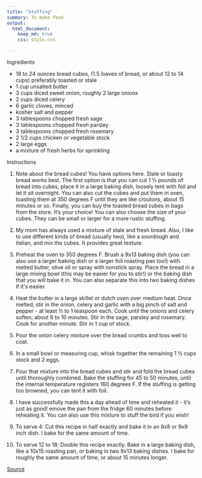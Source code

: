 ```yaml
---
title: "Stuffing"
summary: To make food
output:
  html_document:
    keep_md: true
    css: style.css

---
```



Ingredients

- 18 to 24 ounces bread cubes, (1.5 loaves of bread, or about 12 to 14 cups) preferably toasted or stale
- 1 cup unsalted butter
- 3 cups diced sweet onion, roughly 2 large onions
- 2 cups diced celery
- 6 garlic cloves, minced
- kosher salt and pepper
- 3 tablespoons chopped fresh sage
- 3 tablespoons chopped fresh parsley
- 3 tablespoons chopped fresh rosemary
- 2 1/2 cups chicken or vegetable stock
- 2 large eggs
- a mixture of fresh herbs for sprinkling




Instructions
 
1. Note about the bread cubes! You have options here. Stale or toasty bread works best. The first option is that you can cut 1 ½ pounds of bread into cubes, place it in a large baking dish, loosely tent with foil and let it sit overnight. You can also cut the cubes and put them in oven, toasting them at 350 degrees F until they are like croutons, about 15 minutes or so. Finally, you can buy the toasted bread cubes in bags from the store. It’s your choice! You can also choose the size of your cubes. They can be small or larger for a more rustic stuffing.

2. My mom has always used a mixture of stale and fresh bread. Also, I like to use different kinds of bread (usually two), like a sourdough and italian, and mix the cubes. It provides great texture.

3. Preheat the oven to 350 degrees F. Brush a 9x13 baking dish (you can also use a larger baking dish or a larger foil roasting pan too!) with melted butter, olive oil or spray with nonstick spray. Place the bread in a large mixing bowl (this may be easier for you to stir!) or the baking dish that you will bake it in. You can also separate this into two baking dishes if it's easier.

4. Heat the butter in a large skillet or dutch oven over medium heat. Once melted, stir in the onion, celery and garlic with a big pinch of salt and pepper - at least ½ to 1 teaspoon each. Cook until the onions and celery soften, about 8 to 10 minutes. Stir in the sage, parsley and rosemary. Cook for another minute. Stir in 1 cup of stock.

5. Pour the onion celery mixture over the bread crumbs and toss well to coat.

6. In a small bowl or measuring cup, whisk together the remaining 1 ½ cups stock and 2 eggs.

7. Pour that mixture into the bread cubes and stir and fold the bread cubes until thoroughly combined. Bake the stuffing for 45 to 50 minutes, until the internal temperature registers 160 degrees F. If the stuffing is getting too browned, you can tent it with foil.

8. I have successfully made this a day ahead of time and reheated it - it’s just as good! emove the pan from the fridge 60 minutes before reheating it. You can also use this mixture to stuff the bird if you wish!

9. To serve 4: Cut this recipe in half exactly and bake it in an 8x8 or 9x9 inch dish. I bake for the same amount of time.
10. To serve 12 to 18: Double this recipe exactly. Bake in a large baking dish, like a 10x15 roasting pan, or baking in two 9x13 baking dishes. I bake for roughly the same amount of time, or about 15 minutes longer.

[Source](https://www.howsweeteats.com/2020/11/best-stuffing-recipe/)
